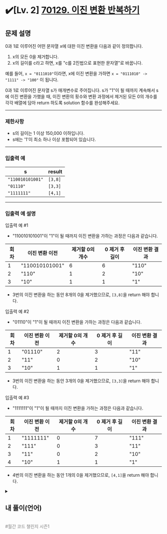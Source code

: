 
# ✔️[Lv. 2] [70129. 이진 변환 반복하기](https://school.programmers.co.kr/learn/courses/30/lessons/70129)


문제 설명
-----

0과 1로 이루어진 어떤 문자열 x에 대한 이진 변환을 다음과 같이 정의합니다.

1. x의 모든 0을 제거합니다.
2. x의 길이를 c라고 하면, x를 "c를 2진법으로 표현한 문자열"로 바꿉니다.

예를 들어, `x = "0111010"`이라면, x에 이진 변환을 가하면 `x = "0111010" -> "1111" -> "100"` 이 됩니다.

0과 1로 이루어진 문자열 s가 매개변수로 주어집니다. s가 "1"이 될 때까지 계속해서 s에 이진 변환을 가했을 때, 이진 변환의 횟수와 변환 과정에서 제거된 모든 0의 개수를 각각 배열에 담아 return 하도록 solution 함수를 완성해주세요.

---

### 제한사항

* s의 길이는 1 이상 150,000 이하입니다.
* s에는 '1'이 최소 하나 이상 포함되어 있습니다.

---

### 입출력 예

| s | result |
| --- | --- |
| `"110010101001"` | `[3,8]` |
| `"01110"` | `[3,3]` |
| `"1111111"` | `[4,1]` |

---

### 입출력 예 설명

입출력 예 #1

* "110010101001"이 "1"이 될 때까지 이진 변환을 가하는 과정은 다음과 같습니다.

| 회차 | 이진 변환 이전 | 제거할 0의 개수 | 0 제거 후 길이 | 이진 변환 결과 |
| --- | --- | --- | --- | --- |
| 1 | "110010101001" | 6 | 6 | "110" |
| 2 | "110" | 1 | 2 | "10" |
| 3 | "10" | 1 | 1 | "1" |

* 3번의 이진 변환을 하는 동안 8개의 0을 제거했으므로, `[3,8]`을 return 해야 합니다.

입출력 예 #2

* "01110"이 "1"이 될 때까지 이진 변환을 가하는 과정은 다음과 같습니다.

| 회차 | 이진 변환 이전 | 제거할 0의 개수 | 0 제거 후 길이 | 이진 변환 결과 |
| --- | --- | --- | --- | --- |
| 1 | "01110" | 2 | 3 | "11" |
| 2 | "11" | 0 | 2 | "10" |
| 3 | "10" | 1 | 1 | "1" |

* 3번의 이진 변환을 하는 동안 3개의 0을 제거했으므로, `[3,3]`을 return 해야 합니다.

입출력 예 #3

* "1111111"이 "1"이 될 때까지 이진 변환을 가하는 과정은 다음과 같습니다.

| 회차 | 이진 변환 이전 | 제거할 0의 개수 | 0 제거 후 길이 | 이진 변환 결과 |
| --- | --- | --- | --- | --- |
| 1 | "1111111" | 0 | 7 | "111" |
| 2 | "111" | 0 | 3 | "11" |
| 3 | "11" | 0 | 2 | "10" |
| 4 | "10" | 1 | 1 | "1" |

* 4번의 이진 변환을 하는 동안 1개의 0을 제거했으므로, `[4,1]`을 return 해야 합니다.


<details>
  <summary><h2>내 풀이(언어)</h2></summary>
  
  ### 정답 코드

  ```python
  def solution(s):
    result = [0, 0]
    while s != "1":
        for c in s:
            if c == "0":
                result[1] += 1
            else:
                pass
        s = s.replace("0", "")
        s = format(len(s), "b")
        result[0] += 1
    return result
  ```
  **풀이과정**
  
  1. 먼저 반복 조건은 "1"이 아닐 때 종료된다. 해당 문제는 이진수 문자열의 길이를 최소화 하는 것인데 이는 이진수 0 또는 이진수 1 이다. 그 때 문자열의 길이가 없을 수 없으므로 무조건 "1"개의 문자열을 가진다.
  2. 조건에서 "0"을 삭제하고 삭제된 총 "0"의 개수를 세므로 전체 문자열을 순회하며 "0"인 부분이 발견될 때마다 카운트를 1 올린다.
  3. 모든 문자열을 순회하면 "0"인 부분을 모두 지우고 남은 문자열의 길이를 다시 이진수로 바꾼다.
  4. 이진 변환한 횟수 또한 카운트 해야하므로 카운트를 1 올린다.

  * 파이썬의 **str.count()** 함수를 사용하면 코드 내의 반복문 사용을 줄일 수 있다.
  * 이진화 관련해서는 파이썬의 다양한 포맷 지정을 사용하거나, 이진수 변환 함수를 사용할 수 있다. (bin(), format(), f-string)
  ---

  <img width="962" alt="스크린샷 2025-01-02 오후 11 34 58" src="https://github.com/user-attachments/assets/f6d73778-d0a1-4209-a1b8-37d3b78b5b75" />

  ### 풀이에 대한 고찰

  크게 어려운 점은 없었다. 다만 str.count()의 존재유무를 몰랐고 2진수 변환 방법을 몰랐기 때문에 실제로 문제가 나왔다면 해맸을 것 같다. 이런 함수들이나 방법들은 미리 숙지하자.

  > 💡 **str.count()** (https://www.entity.co.kr/entry/43-%ED%8C%8C%EC%9D%B4%EC%8D%AC-%EB%AC%B8%EC%9E%90%EC%97%B4-count-%EB%A9%94%EC%86%8C%EB%93%9C)<br>
  > <br>
  > 지정한 문자열에서 특정 문자 혹은 문자열이 반복되는 횟수를 세는 함수이다. 사용법은 str.count(substring[, start[, end]])이며 str은 지정하고자 하는 문자열, substring은 검색하고자 하는 문자 혹은 문자열, start, end는 검색 시작점과 끝점이다. start와 end는 선택 옵션이며 생략 시 처음부터 끝까지 검색한다.  

  > 💡 **진수 변환 방법**(https://spec.tistory.com/475)<br>
  > <br>
  > 1.기본 내장 함수 사용 (bin(int), oct(int), hex(int)) > 반환되는 문자열은 0b, 0o, 0x 접두사를 포함함<br>
  > 2.format() 사용 > format(int, "(형식지정)") > 형식 지정을 통해 문자열을 변환함 형식지정자는 b(2진수), o(8진수), x(16진수)가 있으며 반환되는 문자열은 접두사를 포함하지 않음 (앞에 #을 붙이면 접두사를 포함 할 수 있음)<br>
  > 3.f-string 사용 > f"{int:(형식지정)} > 형식지정자는 위와 동일하다.<br>
  > 형식지정은 진수변환 방법 외에도 여러가지 문자열 표현 방식에 대해 다양하게 이용가능하다.

  ## 다른 사람 풀이


  ### 코드1
  ```python
  def solution(s):
    a, b = 0, 0
    while s != '1':
        a += 1
        num = s.count('1')
        b += len(s) - num
        s = bin(num)[2:]
    return [a, b]
  ```
  ### 설명
  풀이 방식은 나와 동일하다 다만 다른 점은 str.count()를 사용했다는 것과 코드 효율을 높이기 위해 "1"을 카운트하고 전체 길이에서 해당 카운트를 빼는 것으로 "0"의 개수 또한 알아낼 수 있다는 아이디어에 차이가 있다.

  ### 코드2
  ```python
  def binary(num):
    if num < 2:
        return str(num)
    return binary(num // 2) + str(num % 2)

  def solution(s):
      answer = []

      zero_count = 0
      repeat_count = 0
      while s != '1':
          repeat_count += 1
          prev_s_length = len(s)
          s = s.replace('0', '')
          after_s_length = len(s)
          zero_count += prev_s_length - after_s_length
          c = len(s)
          s = binary(c)

      answer.append(repeat_count)
      answer.append(zero_count)
      return answer
  ```
  ### 설명
  파이썬의 이진수 변환 방법을 이용하지 않고 재귀를 통해 이진수 변환을 진행하는 코드이다. 개인적으로 재귀는 직관적으로 파악하기 힘들어 선호하지 않지만, 재귀를 이런 식으로 활용할 수 있음을 알아두자.

  ### 코드3
  ```python
  def makeBin(len):
      result = []
      while len != 0:
          if len % 2 == 1:
              result.append("1")
              len = (len-1)/2
          else:
              result.append("0")
              len = len/2
      return result

  def solution(s):
      answer = []
      x = s[:]
      zero_count = 0
      itr_count = 0
      if x == "1":
          answer = [0, 0]
      else:
          while x != "1":
              temp = []
              itr_count += 1
              for i in x:
                  if i == "1":
                      temp.append("1")
                  else:
                      zero_count += 1
              x = "".join(makeBin(len(temp)))
      answer = [itr_count, zero_count]
      return answer
  ```
  ### 설명
  위 코드와 방식은 동일하게 이진수 변환 방법을 사용하지 않은 코드이다.  
  다만 다른점은 재귀를 사용하지 않고 반복문을 통해 모든 문자열을 변환한다는 점이다.  
  진법 변환 방법 중 변환 함수나 방법이 기억나지 않는 경우 위와 같이 변환 함수 자체를 구현한다는 방법이 있다는 것을 기억하자.
  
  ### 출처
  [프로그래머스 다른사람 풀이](https://school.programmers.co.kr/learn/courses/30/lessons/70129/solution_groups?language=python3)

  ## 회고
  Lv. 2의 문제임에도 불구하고 정답률이 높은데에는 이유가 있는 것 같다..
  시간 복잡도 같은 제약조건이 없어서 단순 구현으로 쉽게 풀 수 있는 문제였다.  
  다만, 파이썬 함수를 사용하면 더욱 쉽게 풀 수 있었던 문제인 만큼 문제를 풀며 중요한 파이썬 함수는 암기가 필요하다 생각했다.

</details>
<br>
<span style="color:gray"> #월간 코드 챌린지 시즌1 </span>
